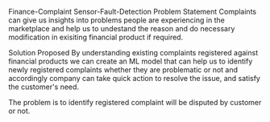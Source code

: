 Finance-Complaint
Sensor-Fault-Detection
Problem Statement
Complaints can give us insights into problems people are experiencing in the marketplace and help us to undestand the reason and do necessary modification in exisiting financial product if required.

Solution Proposed
By understanding existing complaints registered against financial products we can create an ML model that can help us to identify newly registered complaints whether they are problematic or not and accordingly company can take quick action to resolve the issue, and satisfy the customer's need.

The problem is to identify registered complaint will be disputed by customer or not.
